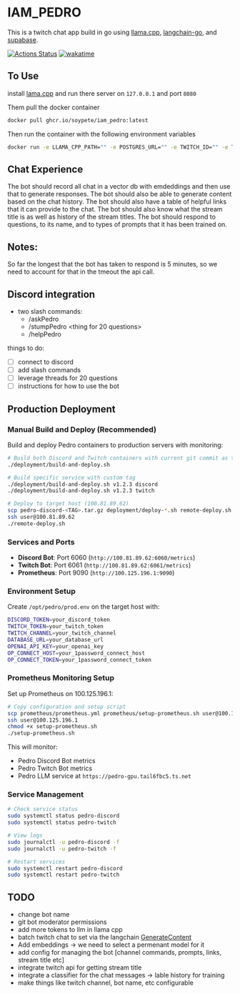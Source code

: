 # IAM_PEDRO

This is a twitch chat app build in go using [llama.cpp](https://github.com/ggerganov/llama.cpp), [langchain-go](https://github.com/tmc/langchaingo), and [supabase](https://supabase.com).

[![Actions Status](https://github.com/soypete/{}/workflows/build/badge.svg)](https://github.com/soypete/{}/actions/workflows/go.yml)
[![wakatime](https://wakatime.com/badge/user/953eeb5a-d347-44af-9d8b-a5b8a918cecf/project/018ef728-5089-4148-b326-592f7a744f7e.svg)](https://wakatime.com/badge/user/953eeb5a-d347-44af-9d8b-a5b8a918cecf/project/018ef728-5089-4148-b326-592f7a744f7e)

## To Use

install [lama.cpp](https://github.com/ggerganov/llama.cpp) and run there server on `127.0.0.1` and port `8080`

Them pull the docker container

```bash
docker pull ghcr.io/soypete/iam_pedro:latest
```

Then run the container with the following environment variables

```bash
docker run -e LLAMA_CPP_PATH="" -e POSTGRES_URL="" -e TWITCH_ID="" -e TWITCH_SECRET="" -e POSTGRES_VECTOR_URL=""
```

## Chat Experience

The bot should record all chat in a vector db with emdeddings and then use that to generate responses. The bot should also be able to generate content based on the chat history.
The bot should also have a table of helpful links that it can provide to the chat.
The bot should also know what the stream title is as well as history of the stream titles.
The bot should respond to questions, to its name, and to types of prompts that it has been trained on.

## Notes:

So far the longest that the bot has taken to respond is 5 minutes, so we need to account for that in the tmeout the api call.

## Discord integration

- two slash commands:
    - /askPedro <question>
    - /stumpPedro <thing for 20 questions>
    - /helpPedro

things to do:
- [ ] connect to discord
- [ ] add slash commands
- [ ] leverage threads for 20 questions
- [ ] instructions for how to use the bot

## Production Deployment

### Manual Build and Deploy (Recommended)

Build and deploy Pedro containers to production servers with monitoring:

```bash
# Build both Discord and Twitch containers with current git commit as tag
./deployment/build-and-deploy.sh

# Build specific service with custom tag
./deployment/build-and-deploy.sh v1.2.3 discord
./deployment/build-and-deploy.sh v1.2.3 twitch

# Deploy to target host (100.81.89.62)
scp pedro-discord-<TAG>.tar.gz deployment/deploy-*.sh remote-deploy.sh user@100.81.89.62:~/
ssh user@100.81.89.62
./remote-deploy.sh
```

### Services and Ports

- **Discord Bot**: Port 6060 (`http://100.81.89.62:6060/metrics`)
- **Twitch Bot**: Port 6061 (`http://100.81.89.62:6061/metrics`)
- **Prometheus**: Port 9090 (`http://100.125.196.1:9090`)

### Environment Setup

Create `/opt/pedro/prod.env` on the target host with:

```bash
DISCORD_TOKEN=your_discord_token
TWITCH_TOKEN=your_twitch_token
TWITCH_CHANNEL=your_twitch_channel
DATABASE_URL=your_database_url
OPENAI_API_KEY=your_openai_key
OP_CONNECT_HOST=your_1password_connect_host
OP_CONNECT_TOKEN=your_1password_connect_token
```

### Prometheus Monitoring Setup

Set up Prometheus on 100.125.196.1:

```bash
# Copy configuration and setup script
scp prometheus/prometheus.yml prometheus/setup-prometheus.sh user@100.125.196.1:~/
ssh user@100.125.196.1
chmod +x setup-prometheus.sh
./setup-prometheus.sh
```

This will monitor:
- Pedro Discord Bot metrics
- Pedro Twitch Bot metrics  
- Pedro LLM service at `https://pedro-gpu.tail6fbc5.ts.net`

### Service Management

```bash
# Check service status
sudo systemctl status pedro-discord
sudo systemctl status pedro-twitch

# View logs
sudo journalctl -u pedro-discord -f
sudo journalctl -u pedro-twitch -f

# Restart services
sudo systemctl restart pedro-discord
sudo systemctl restart pedro-twitch
```

## TODO

* change bot name
* git bot moderator permissions
* add more tokens to llm in llama cpp
* batch twitch chat to set via the langchain [GenerateContent](https://github.com/tmc/langchaingo/blob/3a36972919a83b119825de4ea6216e175ae20cb3/examples/openai-chat-example/openai_chat_example.go#L25C19-L25C34)
* Add embeddings -> we need to select a permenant model for it
* add config for managing the bot [channel commands, prompts, links, stream title etc]
* integrate twitch api for getting stream title
* integrate a classifier for the chat messages -> lable history for training
* make things like twitch channel, bot name, etc configurable
